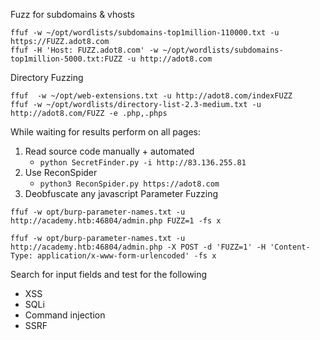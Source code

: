 Fuzz for subdomains & vhosts
```shell
ffuf -w ~/opt/wordlists/subdomains-top1million-110000.txt -u https://FUZZ.adot8.com
ffuf -H 'Host: FUZZ.adot8.com' -w ~/opt/wordlists/subdomains-top1million-5000.txt:FUZZ -u http://adot8.com 
```
Directory Fuzzing
```shell
ffuf  -w ~/opt/web-extensions.txt -u http://adot8.com/indexFUZZ
ffuf -w ~/opt/wordlists/directory-list-2.3-medium.txt -u http://adot8.com/FUZZ -e .php,.phps
```
While waiting for results perform on all pages:
1. Read source code manually + automated
	-  `python SecretFinder.py -i http://83.136.255.81`
2. Use ReconSpider
	-  `python3 ReconSpider.py https://adot8.com`
3. Deobfuscate any javascript
Parameter Fuzzing
```shell
ffuf -w opt/burp-parameter-names.txt -u http://academy.htb:46804/admin.php FUZZ=1 -fs x

ffuf -w opt/burp-parameter-names.txt -u http://academy.htb:46804/admin.php -X POST -d 'FUZZ=1' -H 'Content-Type: application/x-www-form-urlencoded' -fs x
```
Search for input fields and test for the following
- XSS
- SQLi
- Command injection
- SSRF